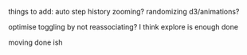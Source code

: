 things to add:
  auto step
  history
  zooming?
  randomizing
  d3/animations?

  optimise toggling by not reassociating? I think explore is enough
    done
  
  moving
    done ish

